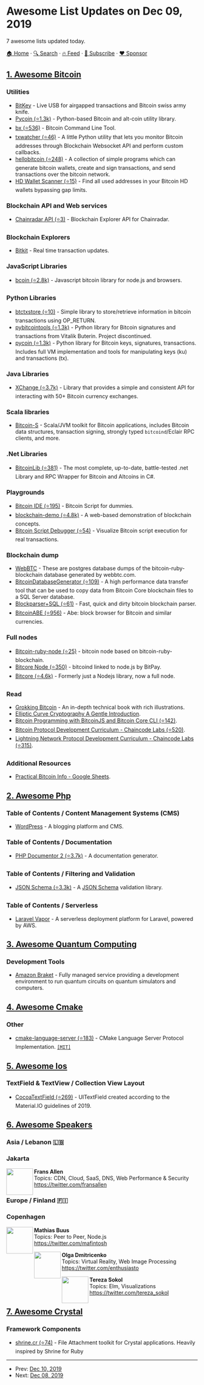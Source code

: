 # Awesome List Updates on Dec 09, 2019

7 awesome lists updated today.

[🏠 Home](/README.md) · [🔍 Search](https://www.trackawesomelist.com/search/) · [🔥 Feed](https://www.trackawesomelist.com/rss.xml) · [📮 Subscribe](https://trackawesomelist.us17.list-manage.com/subscribe?u=d2f0117aa829c83a63ec63c2f&id=36a103854c) · [❤️  Sponsor](https://github.com/sponsors/theowenyoung)



## [1. Awesome Bitcoin](/content/igorbarinov/awesome-bitcoin/README.md)

### Utilities

*   [BitKey](https://bitkey.io) - Live USB for airgapped transactions and Bitcoin swiss army knife.
*   [Pycoin (⭐1.3k)](https://github.com/richardkiss/pycoin) - Python-based Bitcoin and alt-coin utility library.
*   [bx (⭐536)](https://github.com/libbitcoin/libbitcoin-explorer) - Bitcoin Command Line Tool.
*   [txwatcher (⭐46)](https://github.com/tsileo/txwatcher) - A little Python utility that lets you monitor Bitcoin addresses through Blockchain Websocket API and perform custom callbacks.
*   [hellobitcoin (⭐248)](https://github.com/prettymuchbryce/hellobitcoin) - A collection of simple programs which can generate bitcoin wallets, create and sign transactions, and send transactions over the bitcoin network.
*   [HD Wallet Scanner (⭐15)](https://github.com/alexk111/HD-Wallet-Scanner) - Find all used addresses in your Bitcoin HD wallets bypassing gap limits.

### Blockchain API and Web services

*   [Chainradar API (⭐3)](https://github.com/yasaricli/chainradar-api) - Blockchain Explorer API for Chainradar.

### Blockchain Explorers

*   [Bitkit](https://bitkit.live) - Real time transaction updates.

### JavaScript Libraries

*   [bcoin (⭐2.8k)](https://github.com/bcoin-org/bcoin) - Javascript bitcoin library for node.js and browsers.

### Python Libraries

*   [btctxstore (⭐10)](https://github.com/F483/btctxstore) - Simple library to store/retrieve information in bitcoin transactions using OP\_RETURN.
*   [pybitcointools (⭐1.3k)](https://github.com/vbuterin/pybitcointools) - Python library for Bitcoin signatures and transactions from Vitalik Buterin. Project discontinued.
*   [pycoin (⭐1.3k)](https://github.com/richardkiss/pycoin) - Python library for Bitcoin keys, signatures, transactions. Includes full VM implementation and tools for manipulating keys (ku) and transactions (tx).

### Java Libraries

*   [XChange (⭐3.7k)](https://github.com/knowm/XChange) - Library that provides a simple and consistent API for interacting with 50+ Bitcoin currency exchanges.

### Scala libraries

*   [Bitcoin-S](https://bitcoin-s.org) - Scala/JVM toolkit for Bitcoin applications, includes Bitcoin data structures, transaction signing, strongly typed `bitcoind`/Eclair RPC clients, and more.

### .Net Libraries

*   [BitcoinLib (⭐381)](https://github.com/cryptean/bitcoinlib) - The most complete, up-to-date, battle-tested .net Library and RPC Wrapper for Bitcoin and Altcoins in C#.

### Playgrounds

*   [Bitcoin IDE (⭐195)](https://github.com/siminchen/bitcoinIDE) - Bitcoin Script for dummies.
*   [blockchain-demo (⭐4.8k)](https://github.com/anders94/blockchain-demo/) - A web-based demonstration of blockchain concepts.
*   [Bitcoin Script Debugger (⭐54)](https://github.com/liuhongchao/bitcoin4s) - Visualize Bitcoin script execution for real transactions.

### Blockchain dump

*   [WebBTC](http://dumps.webbtc.com/bitcoin/) - These are postgres database dumps of the bitcoin-ruby-blockchain database generated by webbtc.com.
*   [BitcoinDatabaseGenerator (⭐109)](https://github.com/ladimolnar/BitcoinDatabaseGenerator) - A high performance data transfer tool that can be used to copy data from Bitcoin Core blockchain files to a SQL Server database.
*   [Blockparser+SQL (⭐61)](https://github.com/mcdee/blockparser) - Fast, quick and dirty bitcoin blockchain parser.
*   [BitcoinABE (⭐956)](https://github.com/bitcoin-abe/bitcoin-abe) - Abe: block browser for Bitcoin and similar currencies.

### Full nodes

*   [Bitcoin-ruby-node (⭐25)](https://github.com/mhanne/bitcoin-ruby-node) - bitcoin node based on bitcoin-ruby-blockchain.
*   [Bitcore Node (⭐350)](https://github.com/bitpay/bitcore-node) - bitcoind linked to node.js by BitPay.
*   [Bitcore (⭐4.6k)](https://github.com/bitpay/bitcore) - Formerly just a Nodejs library, now a full node.

### Read

*   [Grokking Bitcoin](https://www.manning.com/books/grokking-bitcoin) - An in-depth technical book with rich illustrations.
*   [Elliptic Curve Cryptography A Gentle Introduction](https://andrea.corbellini.name/2015/05/17/elliptic-curve-cryptography-a-gentle-introduction/).
*   [Bitcoin Programming with BitcoinJS and Bitcoin Core CLI (⭐142)](https://github.com/bitcoin-studio/Bitcoin-Programming-with-BitcoinJS).
*   [Bitcoin Protocol Development Curriculum - Chaincode Labs (⭐520)](https://github.com/chaincodelabs/bitcoin-curriculum).
*   [Lightning Network Protocol Development Curriculum - Chaincode Labs (⭐315)](https://github.com/chaincodelabs/lightning-curriculum).

### Additional Resources

*   [Practical Bitcoin Info - Google Sheets](https://docs.google.com/spreadsheets/d/1Z3Ofa4P8097VWV70Z_bMqIMladngvm-Ck24ot9TDNmw/).

## [2. Awesome Php](/content/ziadoz/awesome-php/README.md)

### Table of Contents / Content Management Systems (CMS)

*   [WordPress](https://wordpress.org/) - A blogging platform and CMS.

### Table of Contents / Documentation

*   [PHP Documentor 2 (⭐3.7k)](https://github.com/phpDocumentor/phpDocumentor) - A documentation generator.

### Table of Contents / Filtering and Validation

*   [JSON Schema (⭐3.3k)](https://github.com/justinrainbow/json-schema) - A [JSON Schema](https://json-schema.org/) validation library.

### Table of Contents / Serverless

*   [Laravel Vapor](https://vapor.laravel.com/) - A serverless deployment platform for Laravel, powered by AWS.

## [3. Awesome Quantum Computing](/content/desireevl/awesome-quantum-computing/README.md)

### Development Tools

*   [Amazon Braket](https://aws.amazon.com/braket/) - Fully managed service providing a development environment to run quantum circuits on quantum simulators and computers.

## [4. Awesome Cmake](/content/onqtam/awesome-cmake/README.md)

### Other

*   [cmake-language-server (⭐183)](https://github.com/regen100/cmake-language-server) - CMake Language Server Protocol Implementation. [`[MIT]`](https://opensource.org/licenses/MIT)

## [5. Awesome Ios](/content/vsouza/awesome-ios/README.md)

### TextField & TextView / Collection View Layout

*   [CocoaTextField (⭐269)](https://github.com/edgar-zigis/CocoaTextField) - UITextField created according to the Material.IO guidelines of 2019.

## [6. Awesome Speakers](/content/karlhorky/awesome-speakers/README.md)

### Asia / Lebanon 🇱🇧

### Jakarta

<img src="https://github.com/karlhorky/awesome-speakers/raw/main/./avatars/fransallen" height="70px" width="70px" align="left" alt="" />

**Frans Allen**\
Topics: CDN, Cloud, SaaS, DNS, Web Performance & Security\
<https://twitter.com/fransallen>

### Europe / Finland 🇫🇮

### Copenhagen

<img src="https://github.com/karlhorky/awesome-speakers/raw/main/./avatars/mafintosh" height="70px" width="70px" align="left" alt="" />

**Mathias Buus**\
Topics: Peer to Peer, Node.js\
<https://twitter.com/mafintosh>

<img src="https://github.com/karlhorky/awesome-speakers/raw/main/./avatars/enthusiasto" height="70px" width="70px" align="left" alt="" />

**Olga Dmitricenko**\
Topics: Virtual Reality, Web Image Processing\
<https://twitter.com/enthusiasto>

<img src="https://github.com/karlhorky/awesome-speakers/raw/main/./avatars/tereza_sokol" height="70px" width="70px" align="left" alt="" />

**Tereza Sokol**\
Topics: Elm, Visualizations\
<https://twitter.com/tereza_sokol>

## [7. Awesome Crystal](/content/veelenga/awesome-crystal/README.md)

### Framework Components

*   [shrine.cr (⭐74)](https://github.com/jetrockets/shrine.cr) - File Attachment toolkit for Crystal applications. Heavily inspired by Shrine for Ruby

---

- Prev: [Dec 10, 2019](/content/2019/12/10/README.md)
- Next: [Dec 08, 2019](/content/2019/12/08/README.md)